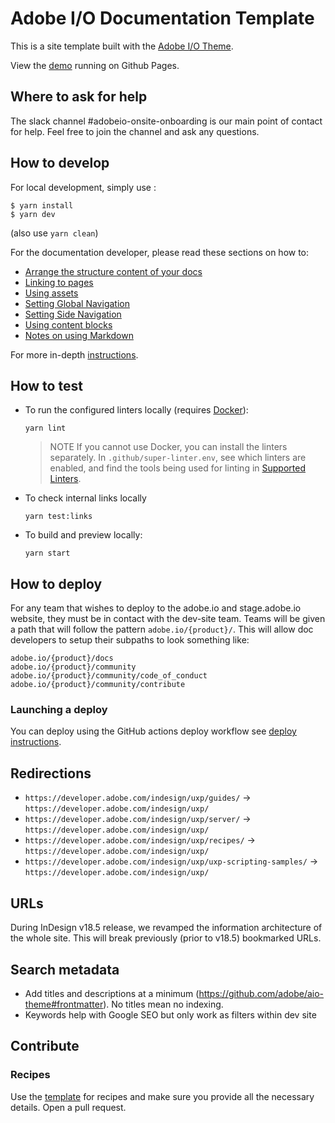 # Adobe I/O Documentation Template

This is a site template built with the [Adobe I/O Theme](https://github.com/adobe/aio-theme).

View the [demo](https://adobedocs.github.io/dev-site-documentation-template/) running on Github Pages.  

## Where to ask for help

The slack channel #adobeio-onsite-onboarding is our main point of contact for help. Feel free to join the channel and ask any questions. 

## How to develop

For local development, simply use :
```
$ yarn install
$ yarn dev
```
(also use `yarn clean`)

For the documentation developer, please read these sections on how to:
- [Arrange the structure content of your docs](https://github.com/adobe/aio-theme#content-structure)
- [Linking to pages](https://github.com/adobe/aio-theme#links)
- [Using assets](https://github.com/adobe/aio-theme-aio#assets)
- [Setting Global Navigation](https://github.com/adobe/aio-theme#global-navigation)
- [Setting Side Navigation](https://github.com/adobe/aio-theme#side-navigation)
- [Using content blocks](https://github.com/adobe/aio-theme#jsx-blocks)
- [Notes on using Markdown](https://github.com/adobe/aio-theme#writing-enhanced-markdown)

For more in-depth [instructions](https://github.com/adobe/aio-theme#getting-started).


## How to test

- To run the configured linters locally (requires [Docker](https://www.docker.com/)):

  ```shell
  yarn lint
  ```

  > NOTE If you cannot use Docker, you can install the linters separately. In `.github/super-linter.env`, see which linters are enabled, and find the tools being used for linting in [Supported Linters](https://github.com/github/super-linter#supported-linters).

- To check internal links locally

  ```shell
  yarn test:links
  ```

- To build and preview locally:

  ```shell
  yarn start
  ```

## How to deploy

For any team that wishes to deploy to the adobe.io and stage.adobe.io website, they must be in contact with the dev-site team. Teams will be given a path that will follow the pattern `adobe.io/{product}/`. This will allow doc developers to setup their subpaths to look something like:
```
adobe.io/{product}/docs
adobe.io/{product}/community
adobe.io/{product}/community/code_of_conduct
adobe.io/{product}/community/contribute
```

### Launching a deploy

You can deploy using the GitHub actions deploy workflow see [deploy instructions](https://github.com/adobe/aio-theme#deploy-to-azure-storage-static-websites).

## Redirections
- `https://developer.adobe.com/indesign/uxp/guides/` -> `https://developer.adobe.com/indesign/uxp/`
- `https://developer.adobe.com/indesign/uxp/server/` -> `https://developer.adobe.com/indesign/uxp/`
- `https://developer.adobe.com/indesign/uxp/recipes/` -> `https://developer.adobe.com/indesign/uxp/`
- `https://developer.adobe.com/indesign/uxp/uxp-scripting-samples/` -> `https://developer.adobe.com/indesign/uxp/`

## URLs
During InDesign v18.5 release, we revamped the information architecture of the whole site. This will break previously (prior to v18.5) bookmarked URLs.


## Search metadata
- Add titles and descriptions at a minimum (https://github.com/adobe/aio-theme#frontmatter). No titles mean no indexing.
- Keywords help with Google SEO but only work as filters within dev site
## Contribute

### Recipes
Use the [template](./src/pages/resources/recipes/_recipe_template.md) for recipes and make sure you provide all the necessary details. Open a pull request.